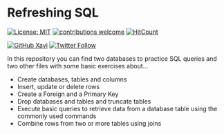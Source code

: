 # Refreshing SQL

<!-- badges: start -->
[![License: MIT](https://img.shields.io/badge/License-MIT-blue.svg)](https://opensource.org/licenses/MIT)
[![contributions welcome](https://img.shields.io/badge/contributions-welcome-brightgreen.svg?style=flat)](https://github.com/dwyl/esta/issues)
[![HitCount](http://hits.dwyl.com/xavivg91/refreshing-SQL.svg)](http://hits.dwyl.com/xavivg91/refreshing-SQL)
<!-- badges: end -->

[![GitHub Xavi](https://img.shields.io/github/followers/xavivg91?label=follow&style=social)](https://github.com/xavivg91/)
[![Twitter Follow](https://img.shields.io/twitter/follow/Xavier91vg.svg?style=social)](https://twitter.com/Xavier91vg)

In this repository you can find two databases to practice SQL queries and two other files with some basic exercises about...

* Create databases, tables and columns 
* Insert, update or delete rows
* Create a Foreign and a Primary Key
* Drop databases and tables and truncate tables
* Execute basic queries to retrieve data from a database table using the commonly used commands
* Combine rows from two or more tables using joins
